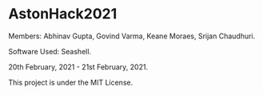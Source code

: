# AstonHack2021
Members: Abhinav Gupta, Govind Varma, Keane Moraes, Srijan Chaudhuri.

Software Used: Seashell.

20th February, 2021 - 21st February, 2021.

This project is under the MIT License.

